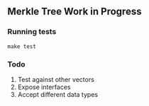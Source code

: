 ## Merkle Tree Work in Progress

### Running tests
`make test`

### Todo
1. Test against other vectors
2. Expose interfaces
3. Accept different data types

